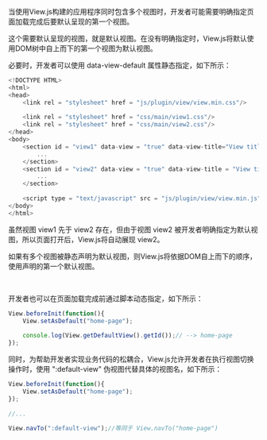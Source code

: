 当使用View.js构建的应用程序同时包含多个视图时，开发者可能需要明确指定页面加载完成后要默认呈现的第一个视图。

这个需要默认呈现的视图，就是默认视图。在没有明确指定时，View.js将默认使用DOM树中自上而下的第一个视图为默认视图。

必要时，开发者可以使用 data-view-default 属性静态指定，如下所示：

```js
<!DOCTYPE HTML>
<html>
<head>
    <link rel = "stylesheet" href = "js/plugin/view/view.min.css"/>
 
    <link rel = "stylesheet" href = "css/main/view1.css"/>
    <link rel = "stylesheet" href = "css/main/view2.css"/>
</head>
<body>
    <section id = "view1" data-view = "true" data-view-title="View title 1">
        ...
    </section>
    <section id = "view2" data-view = "true" data-view-title = "View title 2" data-view-default = "true">
        ...
    </section>
 
    <script type = "text/javascript" src = "js/plugin/view/view.min.js"></script>
</body>
</html>
```

虽然视图 view1 先于 view2 存在，但由于视图 view2 被开发者明确指定为默认视图，所以页面打开后，View.js将自动展现 view2。

如果有多个视图被静态声明为默认视图，则View.js将依据DOM自上而下的顺序，使用声明的第一个默认视图。

 

开发者也可以在页面加载完成前通过脚本动态指定，如下所示：

```js
View.beforeInit(function(){
    View.setAsDefault("home-page");
 
    console.log(View.getDefaultView().getId());// --> home-page
});
```

同时，为帮助开发者实现业务代码的松耦合，View.js允许开发者在执行视图切换操作时，使用 ":default-view" 伪视图代替具体的视图名，如下所示：

```js
View.beforeInit(function(){
    View.setAsDefault("home-page");
});
 
//...
 
View.navTo(":default-view");//等同于 View.navTo("home-page")
```